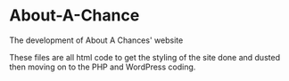 # About-A-Chance
The development of About A Chances' website

These files are all html code to get the styling of the site done and dusted then moving on to the PHP and WordPress coding.
